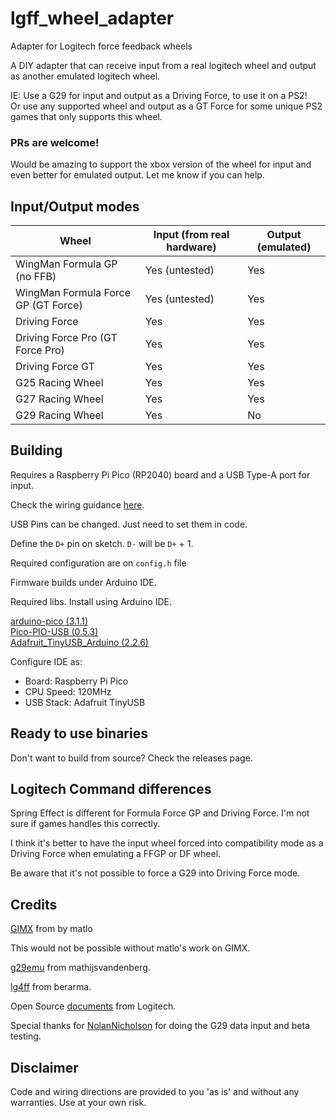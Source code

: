 # lgff_wheel_adapter
Adapter for Logitech force feedback wheels

A DIY adapter that can receive input from a real logitech wheel and output as another emulated logitech wheel.

IE: Use a G29 for input and output as a Driving Force, to use it on a PS2!<br/>
Or use any supported wheel and output as a GT Force for some unique PS2 games that only supports this wheel.

### PRs are welcome!
Would be amazing to support the xbox version of the wheel for input and even better for emulated output.
Let me know if you can help.

## Input/Output modes
| Wheel                               | Input (from real hardware) | Output (emulated) |
|-------------------------------------|----------------------------|-------------------|
| WingMan Formula GP (no FFB)         | Yes (untested)             | Yes               |
| WingMan Formula Force GP (GT Force) | Yes (untested)             | Yes               |
| Driving Force                       | Yes                        | Yes               |
| Driving Force Pro (GT Force Pro)    | Yes                        | Yes               |
| Driving Force GT                    | Yes                        | Yes               |
| G25 Racing Wheel                    | Yes                        | Yes               |
| G27 Racing Wheel                    | Yes                        | Yes               |
| G29 Racing Wheel                    | Yes                        | No                |


## Building
Requires a Raspberry Pi Pico (RP2040) board and a USB Type-A port for input.

Check the wiring guidance [here](https://github.com/sekigon-gonnoc/Pico-PIO-USB/discussions/7).

USB Pins can be changed. Just need to set them in code.

Define the `D+` pin on sketch. `D-` will be `D+` + 1.

Required configuration are on `config.h` file

Firmware builds under Arduino IDE.

Required libs. Install using Arduino IDE.

[arduino-pico (3.1.1)](https://github.com/earlephilhower/arduino-pico#installing-via-arduino-boards-manager)<br/>
[Pico-PIO-USB (0.5.3)](https://github.com/sekigon-gonnoc/Pico-PIO-USB)<br/>
[Adafruit_TinyUSB_Arduino (2.2.6)](https://github.com/adafruit/Adafruit_TinyUSB_Arduino)

Configure IDE as:
* Board: Raspberry Pi Pico
* CPU Speed: 120MHz
* USB Stack: Adafruit TinyUSB

## Ready to use binaries
Don't want to build from source? Check the releases page.

## Logitech Command differences
Spring Effect is different for Formula Force GP and Driving Force.
I'm not sure if games handles this correctly.

I think it's better to have the input wheel forced into compatibility mode as a Driving Force when emulating a FFGP or DF wheel.

Be aware that it's not possible to force a G29 into Driving Force mode.

## Credits
[GIMX](https://github.com/matlo) from by matlo

This would not be possible without matlo's work on GIMX.

[g29emu](https://github.com/mathijsvandenberg/g29emu) from mathijsvandenberg.

[lg4ff](https://github.com/berarma/new-lg4ff) from berarma.

Open Source [documents](https://opensource.logitech.com/wiki/Technical_Information/) from Logitech.

Special thanks for [NolanNicholson](https://github.com/NolanNicholson) for doing the G29 data input and beta testing.

## Disclaimer

Code and wiring directions are provided to you 'as is' and without any warranties. Use at your own risk.